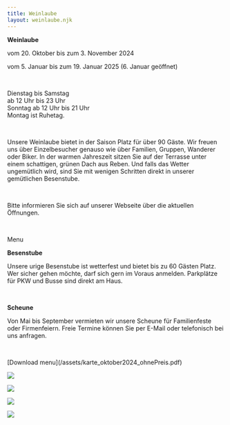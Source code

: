 ```yaml
---
title: Weinlaube
layout: weinlaube.njk
---
```

**Weinlaube**

vom 20. Oktober bis zum 3. November 2024

vom 5. Januar bis zum 19. Januar 2025 (6. Januar geöffnet)

<br>

Dienstag bis Samstag\
ab 12 Uhr bis 23 Uhr\
Sonntag ab 12 Uhr bis 21 Uhr\
Montag ist Ruhetag.  

<br>

Unsere Weinlaube bietet in der Saison Platz für über 90 Gäste. Wir freuen uns über Einzelbesucher genauso wie über Familien, Gruppen, Wanderer oder Biker. In der warmen Jahreszeit sitzen Sie auf der Terrasse unter einem schattigen, grünen Dach aus Reben. Und falls das Wetter ungemütlich wird, sind Sie mit wenigen Schritten direkt in unserer gemütlichen Besenstube.  

<br>

Bitte informieren Sie sich auf unserer Webseite über die aktuellen Öffnungen.

<br>

Menu

**Besenstube**

Unsere urige Besenstube ist wetterfest und bietet bis zu 60 Gästen Platz. Wer sicher gehen möchte, darf sich gern im Voraus anmelden. Parkplätze für PKW und Busse sind direkt am Haus.  

<br>

**Scheune**

Von Mai bis September vermieten wir unsere Scheune für Familienfeste oder Firmenfeiern. Freie Termine können Sie per E-Mail oder telefonisch bei uns anfragen.

<br>

\[Download menu](/assets/karte_oktober2024_ohnePreis.pdf)

![](/assets/img/weinlaube_volz_03.jpeg)

![](/assets/img/weinlaube_volz_04.jpeg)

![](/assets/img/weinlaube_volz_01.jpeg)

![](/assets/img/weinlaube_volz_02.jpeg)
